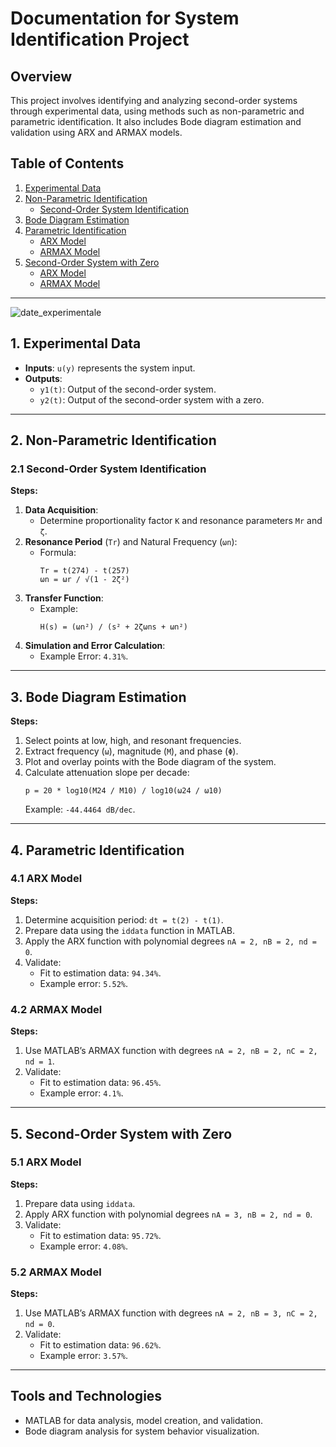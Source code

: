 # Documentation for System Identification Project

## Overview
This project involves identifying and analyzing second-order systems through experimental data, using methods such as non-parametric and parametric identification. It also includes Bode diagram estimation and validation using ARX and ARMAX models.

## Table of Contents
1. [Experimental Data](#1-experimental-data)
2. [Non-Parametric Identification](#2-non-parametric-identification)
   - [Second-Order System Identification](#21-second-order-system-identification)
3. [Bode Diagram Estimation](#3-bode-diagram-estimation)
4. [Parametric Identification](#4-parametric-identification)
   - [ARX Model](#41-arx-model)
   - [ARMAX Model](#42-armax-model)
5. [Second-Order System with Zero](#5-second-order-system-with-zero)
   - [ARX Model](#51-arx-model)
   - [ARMAX Model](#52-armax-model)

---
![date_experimentale](https://github.com/user-attachments/assets/d88e03a3-bf71-4227-8f62-34859a23fec0)

## 1. Experimental Data
- **Inputs**: `u(y)` represents the system input.
- **Outputs**:
  - `y1(t)`: Output of the second-order system.
  - `y2(t)`: Output of the second-order system with a zero.

---

## 2. Non-Parametric Identification
### 2.1 Second-Order System Identification
**Steps:**
1. **Data Acquisition**:
   - Determine proportionality factor `K` and resonance parameters `Mr` and `ζ`.
2. **Resonance Period** (`Tr`) and Natural Frequency (`ωn`):
   - Formula:
     ```
     Tr = t(274) - t(257)  
     ωn = ωr / √(1 - 2ζ²)
     ```
3. **Transfer Function**:
   - Example:
     ```
     H(s) = (ωn²) / (s² + 2ζωns + ωn²)
     ```
4. **Simulation and Error Calculation**:
   - Example Error: `4.31%`.

---

## 3. Bode Diagram Estimation
**Steps:**
1. Select points at low, high, and resonant frequencies.
2. Extract frequency (`ω`), magnitude (`M`), and phase (`Φ`).
3. Plot and overlay points with the Bode diagram of the system.
4. Calculate attenuation slope per decade:
   ```
   p = 20 * log10(M24 / M10) / log10(ω24 / ω10)
   ```
   Example: `-44.4464 dB/dec`.

---

## 4. Parametric Identification
### 4.1 ARX Model
**Steps:**
1. Determine acquisition period: `dt = t(2) - t(1)`.
2. Prepare data using the `iddata` function in MATLAB.
3. Apply the ARX function with polynomial degrees `nA = 2, nB = 2, nd = 0`.
4. Validate:
   - Fit to estimation data: `94.34%`.
   - Example error: `5.52%`.

### 4.2 ARMAX Model
**Steps:**
1. Use MATLAB’s ARMAX function with degrees `nA = 2, nB = 2, nC = 2, nd = 1`.
2. Validate:
   - Fit to estimation data: `96.45%`.
   - Example error: `4.1%`.

---

## 5. Second-Order System with Zero
### 5.1 ARX Model
**Steps:**
1. Prepare data using `iddata`.
2. Apply ARX function with polynomial degrees `nA = 3, nB = 2, nd = 0`.
3. Validate:
   - Fit to estimation data: `95.72%`.
   - Example error: `4.08%`.

### 5.2 ARMAX Model
**Steps:**
1. Use MATLAB’s ARMAX function with degrees `nA = 2, nB = 3, nC = 2, nd = 0`.
2. Validate:
   - Fit to estimation data: `96.62%`.
   - Example error: `3.57%`.

---

## Tools and Technologies
- MATLAB for data analysis, model creation, and validation.
- Bode diagram analysis for system behavior visualization.



